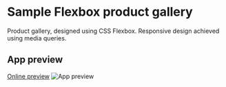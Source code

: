# Sample Flexbox product gallery
Product gallery, designed using CSS Flexbox. Responsive design achieved using media queries.

## App preview
[Online preview](https://usjulija.github.io/vuduFurniture/)
![App preview](https://i.ibb.co/WzfFRHV/Untitled.jpg) 
